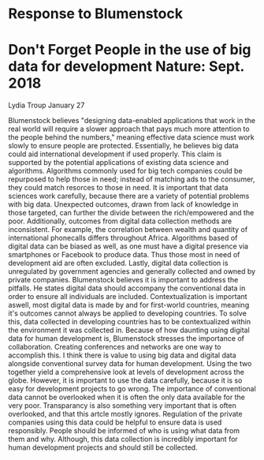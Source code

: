 # Response to Blumenstock

# Don't Forget People in the use of big data for development Nature: Sept. 2018

Lydia Troup
January 27

Blumenstock believes "designing data-enabled applications that work in the real world will require a slower approach that pays much more attention to the people behind the numbers," meaning effective data science must work slowly to ensure people are protected. Essentially, he believes big data could aid international development if used properly.
This claim is supported by the potential applications of existing data science and algorithms. Algorithms commonly used for big tech companies could be repurposed to help those in need; instead of matching ads to the consumer, they could match resorces to those in need.
  It is important that data sciences work carefully, because there are a variety of potential problems with big data. Unexpected outcomes, drawn from lack of knowledge in those targeted, can further the divide between the rich/empowered and the poor. Additionally, outcomes from digital data collection methods are inconsistent. For example, the correlation between wealth and quantity of international phonecalls differs throughout Africa. Algorithms based of digital data can be biased as well, as one must have a digital presence via smartphones or Facebook to produce data. Thus those most in need of development aid are often excluded. Lastly, digital data collection is unregulated by government agencies and generally collected and owned by private companies.
  Blumenstock believes it is important to address the pitfalls. He states digital data should accompany the conventional data in order to ensure all individuals are included. Contextualization is important aswell, most digital data is made by and for first-world countries, meaning it's outcomes cannot always be applied to developing countries. To solve this, data collected in developing countries has to be contextualized within the environment it was collected in. Because of how daunting using digital data for human development is, Blumenstock stresses the importance of collaboration. Creating conferences and networks are one way to accomplish this.
  I think there is value to using big data and digital data alongside conventional survey data for human development. Using the two together yield a comprehensive look at levels of development across the globe. However, it is important to use the data carefully, because it is so easy for development projects to go wrong. The importance of conventional data cannot be overlooked when it is often the only data available for the very poor. Transparancy is also something very important that is often overlooked, and that this artcle mostly ignores. Regulation of the private companies using this data could be helpful to ensure data is used responsibly. People should be informed of who is using what data from them and why. Although, this data collection is incredibly important for human development projects and should still be collected.
